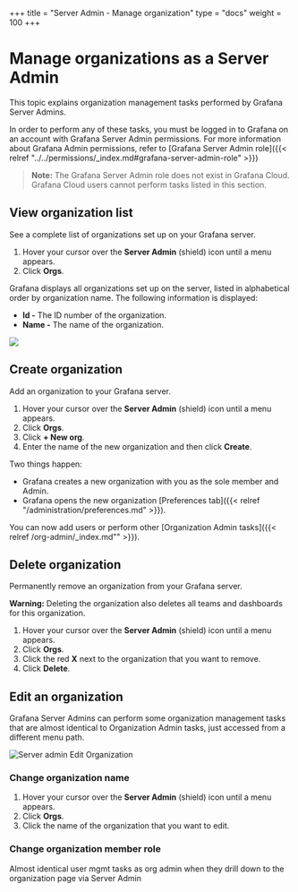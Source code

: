 +++
title = "Server Admin - Manage organization"
type = "docs"
weight = 100
+++

# Manage organizations as a Server Admin

This topic explains organization management tasks performed by Grafana Server Admins.

In order to perform any of these tasks, you must be logged in to Grafana on an account with Grafana Server Admin permissions. For more information about Grafana Admin permissions, refer to [Grafana Server Admin role]({{< relref "../../permissions/_index.md#grafana-server-admin-role" >}})

> **Note:** The Grafana Server Admin role does not exist in Grafana Cloud. Grafana Cloud users cannot perform tasks listed in this section.

## View organization list

See a complete list of organizations set up on your Grafana server.

1. Hover your cursor over the **Server Admin** (shield) icon until a menu appears.
1. Click **Orgs**.

Grafana displays all organizations set up on the server, listed in alphabetical order by organization name. The following information is displayed:
- **Id -** The ID number of the organization.
- **Name -** The name of the organization.

<img src="/img/docs/manage-users/server-org-list-7-3.png" max-width="1200px">

## Create organization

Add an organization to your Grafana server.

1. Hover your cursor over the **Server Admin** (shield) icon until a menu appears.
1. Click **Orgs**.
1. Click **+ New org**.
1. Enter the name of the new organization and then click **Create**.

Two things happen:
- Grafana creates a new organization with you as the sole member and Admin.
- Grafana opens the new organization [Preferences tab]({{< relref "/administration/preferences.md" >}}).

You can now add users or perform other [Organization Admin tasks]({{< relref /org-admin/_index.md"" >}}).

## Delete organization

Permanently remove an organization from your Grafana server.

**Warning:** Deleting the organization also deletes all teams and dashboards for this organization.

1. Hover your cursor over the **Server Admin** (shield) icon until a menu appears.
1. Click **Orgs**.
1. Click the red **X** next to the organization that you want to remove.
1. Click **Delete**.

## Edit an organization

Grafana Server Admins can perform some organization management tasks that are almost identical to Organization Admin tasks, just accessed from a different menu path.

![Server admin Edit Organization](/img/docs/manage-users/server-admin-edit-org-7-3.png)

### Change organization name

1. Hover your cursor over the **Server Admin** (shield) icon until a menu appears.
1. Click **Orgs**.
1. Click the name of the organization that you want to edit.

### Change organization member role


Almost identical user mgmt tasks as org admin when they drill down to the organization page via Server Admin
